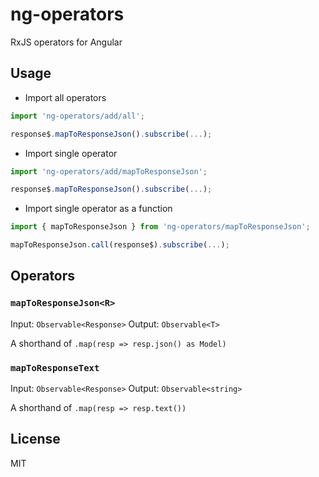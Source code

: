 # ng-operators

RxJS operators for Angular

## Usage

* Import all operators

```ts
import 'ng-operators/add/all';

response$.mapToResponseJson().subscribe(...);
```

* Import single operator

```ts
import 'ng-operators/add/mapToResponseJson';

response$.mapToResponseJson().subscribe(...);
```

* Import single operator as a function

```ts
import { mapToResponseJson } from 'ng-operators/mapToResponseJson';

mapToResponseJson.call(response$).subscribe(...);
```

## Operators

### `mapToResponseJson<R>`

Input: `Observable<Response>`
Output: `Observable<T>`

A shorthand of `.map(resp => resp.json() as Model)`

### `mapToResponseText`

Input: `Observable<Response>`
Output: `Observable<string>`

A shorthand of `.map(resp => resp.text())`


## License
MIT
